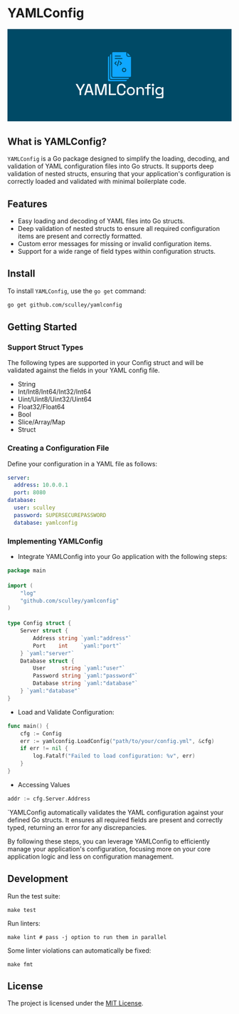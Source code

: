 # YAMLConfig

![YAMLConfig](.github/logo.png?raw=true)

## What is YAMLConfig?

`YAMLConfig` is a Go package designed to simplify the loading, decoding, and validation of YAML configuration files into Go structs. It supports deep validation of nested structs, ensuring that your application's configuration is correctly loaded and validated with minimal boilerplate code.

## Features

- Easy loading and decoding of YAML files into Go structs.
- Deep validation of nested structs to ensure all required configuration items are present and correctly formatted.
- Custom error messages for missing or invalid configuration items.
- Support for a wide range of field types within configuration structs.

## Install

To install `YAMLConfig`, use the `go get` command:

```bash
go get github.com/sculley/yamlconfig
```

## Getting Started

### Support Struct Types

The following types are supported in your Config struct and will be validated against the fields in your YAML config file.

- String
- Int/Int8/Int64/Int32/Int64
- Uint/Uint8/Uint32/Uint64
- Float32/Float64
- Bool
- Slice/Array/Map
- Struct

### Creating a Configuration File

Define your configuration in a YAML file as follows:

```yaml
server:
  address: 10.0.0.1
  port: 8080
database:
  user: sculley
  password: SUPERSECUREPASSWORD
  database: yamlconfig
```

### Implementing YAMLConfig

- Integrate YAMLConfig into your Go application with the following steps:

```go
package main

import (
    "log"
    "github.com/sculley/yamlconfig"
)

type Config struct {
    Server struct {
        Address string `yaml:"address"`
        Port    int    `yaml:"port"`
    } `yaml:"server"`
    Database struct {
        User     string `yaml:"user"`
        Password string `yaml:"password"`
        Database string `yaml:"database"`
    } `yaml:"database"`
}
```

- Load and Validate Configuration:

```go
func main() {
    cfg := Config
    err := yamlconfig.LoadConfig("path/to/your/config.yml", &cfg)
    if err != nil {
        log.Fatalf("Failed to load configuration: %v", err)
    }
}
```

- Accessing Values

```go
addr := cfg.Server.Address
```

`YAMLConfig automatically validates the YAML configuration against your defined Go structs. It ensures all required fields are present and correctly typed, returning an error for any discrepancies.

By following these steps, you can leverage YAMLConfig to efficiently manage your application's configuration, focusing more on your core application logic and less on configuration management.

## Development

Run the test suite:

```shell
make test
```

Run linters:

```shell
make lint # pass -j option to run them in parallel
```

Some linter violations can automatically be fixed:

```shell
make fmt
```

## License

The project is licensed under the [MIT License](LICENSE).
